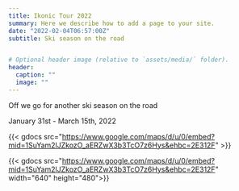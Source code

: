 ```yaml
---
title: Ikonic Tour 2022
summary: Here we describe how to add a page to your site.
date: "2022-02-04T06:57:00Z"
subtitle: Ski season on the road


# Optional header image (relative to `assets/media/` folder).
header:
  caption: ""
  image: ""
---
```


Off we go for another ski season on the road

January 31st - March 15th, 2022

{{< gdocs src="https://www.google.com/maps/d/u/0/embed?mid=1SuYam2lJZkozO_aERZwX3b3TcO7z6Hys&ehbc=2E312F" >}}

{{< gdocs src="https://www.google.com/maps/d/u/0/embed?mid=1SuYam2lJZkozO_aERZwX3b3TcO7z6Hys&ehbc=2E312F" width="640" height="480">}}